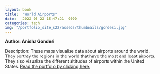 ```yaml
---
layout: book
title:  "World Airports"
date:   2022-05-22 15:47:21 -0500
categories: tech
img: "/portfolio_site_s22/assets/thumbnails/gondesi.jpg"
---
```


<b>Author: Anisha Gondesi</b>

Description: These maps visualize data about airports around the world. They portray the regions in the world that have the most and least airports. They also visualize the different altitudes of airports within the United States.
<a href="https://data-viz.it.wisc.edu/content/4fb174b7-0dfa-4dfd-862b-a7c064e73982">Read the portfolio by clicking here.</a>

[jekyll-docs]: https://jekyllrb.com/docs/home
[jekyll-gh]:   https://github.com/jekyll/jekyll
[jekyll-talk]: https://talk.jekyllrb.com/
